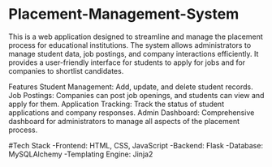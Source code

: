 # Placement-Management-System

This is a web application designed to streamline and manage the placement process for educational institutions. The system allows administrators to manage student data, job postings, and company interactions efficiently. It provides a user-friendly interface for students to apply for jobs and for companies to shortlist candidates.

Features
Student Management: Add, update, and delete student records.
Job Postings: Companies can post job openings, and students can view and apply for them.
Application Tracking: Track the status of student applications and company responses.
Admin Dashboard: Comprehensive dashboard for administrators to manage all aspects of the placement process.

#Tech Stack
-Frontend: HTML, CSS, JavaScript
-Backend: Flask
-Database: MySQLAlchemy
-Templating Engine: Jinja2
